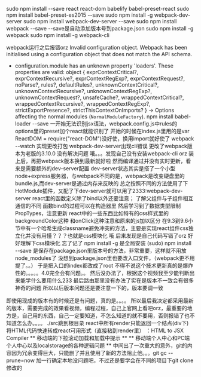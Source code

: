 sudo npm install --save react react-dom babelify babel-preset-react
sudo npm install babel-preset-es2015 --save
sudo npm install -g webpack-dev-server
sudo npm install webpack-dev-server --save
sudo npm install webpack --save
--save是自动添加版本号到package.json
sudo npm install -g webpack
sudo npm install -g webpack-cli

webpack运行之后报错orz
Invalid configuration object. Webpack has been initialised using a configuration object that does not match the API schema.
 - configuration.module has an unknown property 'loaders'. These properties are valid:
   object { exprContextCritical?, exprContextRecursive?, exprContextRegExp?, exprContextRequest?, noParse?, rules?, defaultRules?, unknownContextCritical?, unknownContextRecursive?, unknownContextRegExp?, unknownContextRequest?, unsafeCache?, wrappedContextCritical?, wrappedContextRecursive?, wrappedContextRegExp?, strictExportPresence?, strictThisContextOnImports? }
   -> Options affecting the normal modules (`NormalModuleFactory`).
npm install babel-loader --save
一开始无法识别jsx语法，webpack.config.js中rules的options里的preset加个react就能识别了
开始的时候在index.js里用的是var ReactDOM = require("react-DOM")没好使，换用import就好使了
webpack --watch 实现更改打包
webpack-dev-server出现cli错误
更改了webpack版本为老版的3.10.0 没有解决问题
哦。。。发现自己没有安装webpack-cli orz
装上后，再把webpack版本换到最新就好啦
然而编译通过并没有实时更新，看来是需要额外的dev-server配置
dev-server状态其实是搭了一个小型node+express服务器，与webpack不同的是，webpack是改变硬盘里的bundle.js,而dev-server是通过内存来反映的
总之按照不同的方法使用了下HotModule插件，又配了下dev-server就可以用了2333:webpack-dev-server
react里的函数定义除了bind以外还要注意；
了解父组件与子组件相互通信的不同
函数bind的过程可以在构造器里
然后学习到了数据类型限制PropTypes，注意更新
react中的一些东西比如特有的css样式里的backgroundColor这种
和onClick这种注意和原来的js加以区分
在9.3到9.6小节中有一个哈希生成classname避免冲突的方法，主要是实现react组件css独立化并没有用懂？？？也就是css模块化
哦 后来发现是自己代码写错了orz 好好理解下css模块化
忘了记了 npm install -g 是全局安装
(sudo) npm install --save 是保存在package.json里版本号的方法，非常重要，这样就不用放node_modules了
没想到package.json里也要改入口文件，（webpack更不用提了。。）
于是把入口的index都改成了root
不得不说这个技术更新真的是爆炸性的。。。。。4.0完全会有问题。。
然后没办法了，根据这个视频我至少能判断出来能学什么要用什么233
最后路由那里没有办法了实在是版本不一致会有很多神奇的问题
所以以后版本问题还是要注意一下的，版本要调一致

即使用现成的版本有的时候还是有问题，真的是。。。。
所以最后我决定都采用最新的版本，需要完成的效果看视频，编程过程，自己上官网上看吧orz，最重要的地方是，自己用的东西，自己一定要知道，不怎么知道的就不要用，否则报错了也不知道怎么办。。。。
./src跳到根目录
react中所有render只能返回一个结点(div下)
将HTML代码快速转成react可用形式（直接粘到render里） ：HTML to JSX Compiler
** 移动端的下拉滚动加载和加载中提示 **
** 移动端个人中心和PC端个人中心以及localstorage的各种逻辑问题 **
中间出了一次重大的意外，git的内容因为冗余变得巨大，只能删了并且使用了新的方法阻止他。。。git gc --prune=now
加一行确定本地没问题吧，不过还是要学会在不同的项目下git clone 修改的
